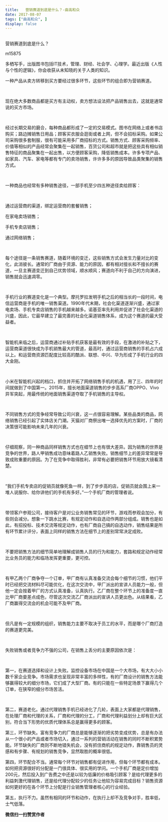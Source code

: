 ```yaml
---
title:   营销赛道到底是什么？-曲高和众
date: 2017-08-07
tags: ["曲高和众", ]
display: false
---
```



## 



营销赛道到底是什么？




m15875




多栖写手，出版图书包括IT技术，管理、财经、社会学、心理学。最近出版《人性与个性的逻辑》，你会收获从未知晓的关于人类的知识。


一种产品从卖方转移到买方要经过很多环节，这些环节的组合即为营销赛道。

&nbsp;

现在绝大多数商品都是买方有主动权，卖方想法设法把产品销售出去，这就是通常说的买方市场。

&nbsp;

经过长期交易的磨合，每种商品都形成了一定的交易模式。图书在网络上或者书店购买；路边摊销售日用品；顾客买衣服会逛街或者上网，但不会招标采购。如果公司采购很多套制服，很有可能采用多厂商招标的方式。销售方式、顾客采购频率、价值等相似的产品经常会聚集在一起销售，百货公司和超市就是把这些具有相似销售特征的商品聚集在一起出售，以方便顾客采购，降低销售成本。许多专项产品、如家具、汽车、家电等都有专门的卖场销售，许许多多的原因导致品类聚集的销售方式。

&nbsp;

一种商品也经常有多种销售途径，一部手机至少四五种途径卖给顾客：

&nbsp;

通过运营商的渠道，绑定运营商的套餐销售；

在家电卖场销售；

手机专卖店销售；

通过网络销售；

&nbsp;

每个途径是一条销售赛道，随着环境的变迁，这些销售方式会发生力量对比的变化，此消彼长。通常的厂商由于资源、能力的原因，都有相对擅长和不擅长的赛道，一旦主赛道变迁到自己优势领域，顺水顺风；赛道向不利于自己的方向演进，销售就会迅速凋零。

&nbsp;

手机行业的赛道变化是一个典型。摩托罗拉发明手机之后的相当长的一段时间，电信运营商是手机的唯一销售渠道。1990年代末期，社会化渠道逐渐兴盛，通过家电卖场、手机专卖店销售的手机越来越多。诺基亚率先利用并促进了社会化渠道的兴盛，因此，它最早建立了最完善的社会化渠道销售体系，成为这个赛道的最大受益者。

&nbsp;

智能机来临之后，运营商通过补贴手机获客是最有效的手段，在激进的补贴之下，运营商渠道很快成为手机销售最大的管道，最高时，通过运营商销售的手机占六成以上。和运营商资源匹配度比较高的酷派、联想、中兴、华为形成了手机行业的四大金刚。

&nbsp;

小米在智能机兴起的档口，抓住并开拓了网络销售手机的机遇，用了三、四年的时间就做到了中国第一。2015年，擅长地面渠道销售的步步高系厂商OPPO、Vivo异军突起，用最传统的地面销售渠道夺取了手机销售的主导权。

&nbsp;

不同销售方式的竞争经常导致公司兴衰，这一点很容易理解。某些品类的商品，网络销售已经引起了实体店关门潮。天猫对厂商祭出唯一选择优先的方案时，厂商的决策很可能影响未来几年的兴衰。

&nbsp;

仔细观察，同一种商品同样销售方式也在细节上也有很大差异。因为销售的世界是竞争的世界，路人甲销售成功意味着路人乙销售失败。销售细节上的差异常常是导致成败重要的原因。为了在竞争中取得胜利，非常有必要把销售环节用放大镜看清楚。

&nbsp;

“我们手机专卖店的促销员就像死鱼一样，到了步步高的店，促销员就会围上来一堆人说服你、给你讲他们的手机有多好。”一个手机厂商的管理者说。

&nbsp;

带领客户参观公司，接待客户是对公业务销售常见的环节，游戏而参观会加分，有些则会减分。想象一下跳水比赛，有规定动作和自选动作两部分组成。销售也是如此，有招投标、技术交流等规定动作，也有厂商自己搞的自选动作，销售结果是所有环节累计评分，表面上同样的销售方法在细节上的差别常常决定成败。

&nbsp;

不要把销售方法的细节简单地理解成销售人员的行为和能力，套路和规定动作经常比业务员的能力和临场发挥更重要，更可控。

&nbsp;

有甲乙两个厂商争夺一个订单，甲厂商有认真准备交流会每个细节的习惯，他们平时已经把交流材料尽可能优化，在这次交流中，甲厂派出的宣讲人员能力一般，但他一定会按着甲厂的方式认真准备，认真执行。乙厂商在整个环节上的准备度一直比甲厂商要差点成色，尽管这次交流乙厂商派出的宣讲人员更出色。从结果看，乙厂商赢得交流会的机会可能不及甲厂商。

&nbsp;

但凡是有一定规模的组织，销售能力主要不取决于员工的水平，而是哪个厂商打造的赛道更完美。

&nbsp;

失败销售或者竞争力不强的公司，在销售上丢分的主要原因依次是：

&nbsp;

第一，在赛道选择和设计上失败。监控设备市场在中国是一个大市场，有大大小小数千家企业竞争。市场需求也呈现非常丰富的多样性，有的厂商设计的销售方法能够赢得较大的细分市场，它们成了大型厂商。有的只能在一些特定场景下赢得几个订单，在狭窄的细分市场苦活。

&nbsp;

第二，赛道老化。通过代理销售手机已经进化了几轮，表面上大家都是代理销售，在处理厂商和代理的关系，厂商和代理的分工，厂商和代理利益划分上却有巨大区别，符合当下形势的优质代理体系总是赢得更多的顾客。



第三，环节缺失。富有竞争力的厂商总是能够逐渐的把劣势变成优势，总是有办法从一个很小的产品或者市场切入，通过一系列的营销活动在销售的同时不断积累势能。环节缺失的厂商则不断地错失机会，没有抓住商机的规定动作，靠销售员的灵感和有步骤、有规划的销售竞争，显然取胜的概率很低。



第四，环节配合不当。通常每个环节对销售都有促进作用，但每个环节都有成本。如何把资源很好的分配是一门很具体、很实用的学问。一个手机厂商是定价增加200元，然后投入到广告费之中还是以较为低廉的价格吸引顾客？是给代理更多的利益刺激代理销售，还是给代理分配较少的任务让他较为容易完成目标？销售资源如何更好的在各个环节上分配是行业销售管理者核心的行业经验。



第五，执行不力。虽然有相同的环节和动作，在执行上却不及竞争对手，胜率低，士气低落。




**微信扫一扫赞赏作者**